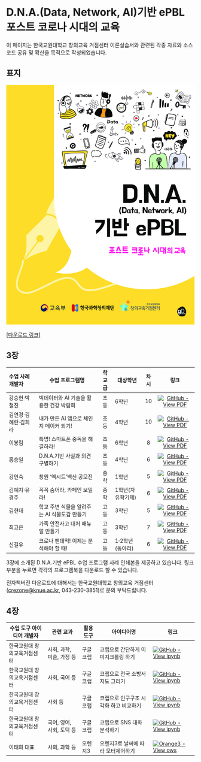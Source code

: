 # D.N.A.(Data, Network, AI)기반 ePBL 포스트 코로나 시대의 교육

이 페이지는 한국교원대학교 창의교육 거점센터 이론실습서와 관련된 각종 자료와 소스코드 공유 및 확산을 목적으로 작성되었습니다.



## 표지

![이론서표지.png](https://github.com/anespart1/crezone_ebooks/blob/main/%EC%9D%B4%EB%A1%A0%EC%84%9C%ED%91%9C%EC%A7%80.png?raw=true "하단에 링크를 누르면 다운로드 가능합니다")

[[다운로드 링크]](https://drive.google.com/file/d/13iupjVvY8JZIKxTg77N2Pqyi3erNzc6Q/view?usp=sharing)

## 3장

| 수업 사례 개발자     | 수업 프로그램명                              | 학교급 | 대상학년          | 차시 |                             링크                             |
| :------------------- | -------------------------------------------- | :----: | ----------------- | :--: | :----------------------------------------------------------: |
| 강승현·박철진        | 빅데이터와 AI 기술을 활용한 건강 박람회      |  초등  | 6학년             |  10  | [![GitHub - View PDF](https://img.shields.io/static/v1?label=GitHub&message=View+PDF&color=blue&logo=github)](https://github.com/anespart1/crezone_ebooks/blob/main/eBook_PDF/%EB%B9%85%EB%8D%B0%EC%9D%B4%ED%84%B0%EC%99%80AI%EA%B8%B0%EC%88%A0%EC%9D%84%ED%99%9C%EC%9A%A9%ED%95%9C%EA%B1%B4%EA%B0%95%EB%B0%95%EB%9E%8C%ED%9A%8C.pdf "빅데이터와 AI 기술을 활용한 건강 박람회") |
| 김연경·김혜란·김희라 | 내가 만든 AI 앱으로 체인지 메이커 되기!      |  초등  | 4학년             |  10  | [![GitHub - View PDF](https://img.shields.io/static/v1?label=GitHub&message=View+PDF&color=blue&logo=github)](https://github.com/anespart1/crezone_ebooks/blob/main/eBook_PDF/%EB%82%B4%EA%B0%80%EB%A7%8C%EB%93%A0%EC%84%A0%ED%95%9CAI%EC%95%B1%EC%9C%BC%EB%A1%9C%EC%B2%B4%EC%9D%B8%EC%A7%80%EB%A9%94%EC%9D%B4%EC%BB%A4%EB%90%98%EA%B8%B0!.pdf "내가 만든 AI 앱으로 체인지 메이커 되기!") |
| 이봉림               | 특명! 스마트폰 중독을 해결하라!              |  초등  | 6학년             |  8   | [![GitHub - View PDF](https://img.shields.io/static/v1?label=GitHub&message=View+PDF&color=blue&logo=github)](https://github.com/anespart1/crezone_ebooks/blob/main/eBook_PDF/%ED%8A%B9%EB%AA%85!%20%EC%8A%A4%EB%A7%88%ED%8A%B8%ED%8F%B0%20%EC%A4%91%EB%8F%85%EC%9D%84%20%ED%95%B4%EA%B2%B0%ED%95%98%EB%9D%BC!.pdf "특명! 스마트폰 중독을 해결하라!") |
| 홍승일               | D.N.A.기반 사실과 의견 구별하기              |  초등  | 4학년             |  6   | [![GitHub - View PDF](https://img.shields.io/static/v1?label=GitHub&message=View+PDF&color=blue&logo=github)](https://github.com/anespart1/crezone_ebooks/blob/main/eBook_PDF/DNA%EA%B8%B0%EB%B0%98%EC%82%AC%EC%8B%A4%EA%B3%BC%EC%9D%98%EA%B2%AC%EA%B5%AC%EB%B3%84%ED%95%98%EA%B8%B0.pdf "D.N.A.기반 사실과 의견 구별하기") |
| 강인숙               | 창원 ‘엑시트’백신 공모전                     |  중학  | 1학년             |  5   | [![GitHub - View PDF](https://img.shields.io/static/v1?label=GitHub&message=View+PDF&color=green&logo=github)](https://github.com/anespart1/crezone_ebooks/blob/main/eBook_PDF/%EC%B0%BD%EC%9B%90%EC%97%91%EC%8B%9C%ED%8A%B8%EB%B0%B1%EC%8B%A0%EA%B3%B5%EB%AA%A8%EC%A0%84.pdf "창원 ‘엑시트’백신 공모전") |
| 김예지·유경주        | 꼭꼭 숨어라, 카페인 보일라!                  |  중학  | 1학년(자유학기제) |  6   | [![GitHub - View PDF](https://img.shields.io/static/v1?label=GitHub&message=View+PDF&color=green&logo=github)](https://github.com/anespart1/crezone_ebooks/blob/main/eBook_PDF/%EA%BC%AD%EA%BC%AD%EC%88%A8%EC%96%B4%EB%9D%BC%2C%EC%B9%B4%ED%8E%98%EC%9D%B8%EB%B3%B4%EC%9D%BC%EB%9D%BC!.pdf "꼭꼭 숨어라, 카페인 보일라!") |
| 김현태               | 학교 주변 식물을 알려주는 AI 식물도감 만들기 |  고등  | 3학년             |  5   | [![GitHub - View PDF](https://img.shields.io/static/v1?label=GitHub&message=View+PDF&color=orange&logo=github)](https://github.com/anespart1/crezone_ebooks/blob/main/eBook_PDF/%ED%95%99%EA%B5%90%EC%A3%BC%EB%B3%80%EC%8B%9D%EB%AC%BC%EC%9D%84%EC%95%8C%EB%A0%A4%EC%A3%BC%EB%8A%94AI%EC%8B%9D%EB%AC%BC%EB%8F%84%EA%B0%90%EB%A7%8C%EB%93%A4%EA%B8%B0.pdf "학교 주변 식물을 알려주는 AI 식물도감 만들기") |
| 최고은               | 가족 안전사고 대처 매뉴얼 만들기             |  고등  | 3학년             |  7   | [![GitHub - View PDF](https://img.shields.io/static/v1?label=GitHub&message=View+PDF&color=orange&logo=github)](https://github.com/anespart1/crezone_ebooks/blob/main/eBook_PDF/%EA%B0%80%EC%A1%B1%EC%95%88%EC%A0%84%EC%82%AC%EA%B3%A0%EB%8C%80%EC%B2%98%EB%A7%A4%EB%89%B4%EC%96%BC%EB%A7%8C%EB%93%A4%EA%B8%B0.pdf "가족 안전사고 대처 매뉴얼 만들기") |
| 신길우               | 코로나 팬데믹! 이제는 분석해야 할 때!        |  고등  | 1·2학년(동아리)   |  6   | [![GitHub - View PDF](https://img.shields.io/static/v1?label=GitHub&message=View+PDF&color=orange&logo=github)](https://github.com/anespart1/crezone_ebooks/blob/main/eBook_PDF/%EA%B3%A0%EB%93%B1_%EC%BD%94%EB%A1%9C%EB%82%98%ED%8C%AC%EB%8D%B0%EB%AF%B9!%EC%9D%B4%EC%A0%9C%EB%8A%94%EB%B6%84%EC%84%9D%ED%95%B4%EC%95%BC%ED%95%A0%EB%95%8C!.pdf "코로나 팬데믹! 이제는 분석해야 할 때!") |

3장에 소개된  D.N.A.기반 ePBL 수업 프로그램 사례 인쇄본을 제공하고 있습니다. 링크 부분을 누르면 각각의 프로그램북을 다운로드 할 수 있습니다.

전자책버전 다운로드에 대해서는 한국교원대학교 창의교육 거점센터([crezone@knue.ac.kr](), 043-230-3851)로 문의 부탁드립니다.



## 4장

| 수업 도구 아이디어 개발자   | 관련 교과                 | 활용 도구 | 아이디어명                             | 링크                                                         |
| --------------------------- | ------------------------- | --------- | -------------------------------------- | ------------------------------------------------------------ |
| 한국교원대 창의교육거점센터 | 사회, 과학, 미술, 가정 등 | 구글 코랩 | 코랩으로 간단하게 이미지크롤링 하기    | [![GitHub - View ipynb](https://img.shields.io/static/v1?label=GitHub&message=View+ipynb&color=lightgrey&logo=github)](https://github.com/anespart1/educationuse/blob/main/%ED%8B%B0%EC%B2%98%EB%B8%94%EB%A8%B8%EC%8B%A0%ED%99%9C%EC%9A%A9%EC%9D%84_%EC%9C%84%ED%95%9C_%EC%9D%B4%EB%AF%B8%EC%A7%80%ED%81%AC%EB%A1%A4%EB%9F%AC.ipynb "코랩으로 간단하게 이미지크롤링 하기") |
| 한국교원대 창의교육거점센터 | 사회, 국어 등             | 구글 코랩 | 코랩으로 전국 소방서 지도 그리기       | [![GitHub - View ipynb](https://img.shields.io/static/v1?label=GitHub&message=View+ipynb&color=lightgrey&logo=github)](https://github.com/anespart1/educationuse/blob/main/%EB%8D%B0%EC%9D%B4%ED%84%B0%EB%A5%BC_%EA%B0%80%EC%A0%B8%EC%99%80_%EB%B0%80%EB%8F%84%EC%A7%80%EB%8F%84(Heatmap)_%EA%B7%B8%EB%A6%AC%EA%B8%B0_20210901.ipynb "코랩으로 전국 소방서 지도 그리기") |
| 한국교원대 창의교육거점센터 | 사회 등                   | 구글 코랩 | 코랩으로 인구구조 시각화 하고 비교하기 | [![GitHub - View ipynb](https://img.shields.io/static/v1?label=GitHub&message=View+ipynb&color=lightgrey&logo=github)](https://github.com/anespart1/educationuse/blob/main/%EC%9D%B8%EA%B5%AC%EB%8D%B0%EC%9D%B4%ED%84%B0%EC%8B%9C%EA%B0%81%ED%99%94_%EC%A7%80%EC%97%AD%EC%9D%B8%EA%B5%AC%EA%B5%AC%EC%A1%B0%EB%B9%84%EA%B5%90_%EC%B5%9C%EC%A2%85_20210824.ipynb "코랩으로 인구구조 시각화하고 비교하기") |
| 한국교원대 창의교육거점센터 | 국어, 영어, 사회, 도덕 등 | 구글 코랩 | 코랩으로 SNS 대화 분석하기             | [![GitHub - View ipynb](https://img.shields.io/static/v1?label=GitHub&message=View+ipynb&color=lightgrey&logo=github)](https://github.com/anespart1/educationuse/blob/main/%EC%B9%B4%ED%86%A1%EB%8C%80%ED%99%94%EB%82%B4%EC%97%AD%EC%9C%BC%EB%A1%9C_%EC%82%B4%ED%8E%B4%EB%B3%B4%EB%8A%94_%EC%9A%B0%EB%A6%AC%EC%9D%98_%EC%96%B8%EC%96%B4%EC%82%AC%EC%9A%A9%EC%8B%A4%ED%83%9C_20210906.ipynb "코랩으로 SNS 대화 분석하기") |
| 이태희 대표                 | 사회, 과학 등             | 오렌지3   | 오렌지3로 날씨에 따라 모터제어하기     | [![Orange3 - View ows](https://img.shields.io/static/v1?label=Orange3&message=View+ows&color=FF5F1F&logo=github)](https://raw.githubusercontent.com/anespart1/educationuse/main/iot_temperature_modified.ows "오렌지3로 날씨에 따라 모터제어하기") |
